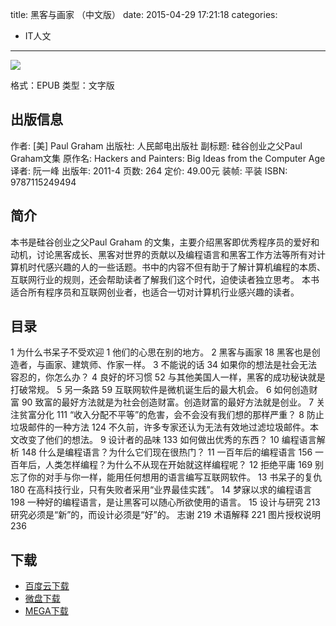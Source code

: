 title: 黑客与画家 （中文版）
date: 2015-04-29 17:21:18
categories:
  - IT人文
---

![](http://img3.douban.com/lpic/s4669554.jpg)

格式：EPUB
类型：文字版

<!--more-->

## 出版信息 ##

作者: [美] Paul Graham 
出版社: 人民邮电出版社
副标题: 硅谷创业之父Paul Graham文集
原作名: Hackers and Painters: Big Ideas from the Computer Age
译者: 阮一峰 
出版年: 2011-4
页数: 264
定价: 49.00元
装帧: 平装
ISBN: 9787115249494

## 简介 ##

本书是硅谷创业之父Paul Graham 的文集，主要介绍黑客即优秀程序员的爱好和动机，讨论黑客成长、黑客对世界的贡献以及编程语言和黑客工作方法等所有对计算机时代感兴趣的人的一些话题。书中的内容不但有助于了解计算机编程的本质、互联网行业的规则，还会帮助读者了解我们这个时代，迫使读者独立思考。
本书适合所有程序员和互联网创业者，也适合一切对计算机行业感兴趣的读者。

## 目录 ##

1 为什么书呆子不受欢迎	1
他们的心思在别的地方。
2 黑客与画家	18
黑客也是创造者，与画家、建筑师、作家一样。
3 不能说的话	34
如果你的想法是社会无法容忍的，你怎么办？
4 良好的坏习惯	52
与其他美国人一样，黑客的成功秘诀就是打破常规。
5 另一条路	59
互联网软件是微机诞生后的最大机会。
6 如何创造财富	90
致富的最好方法就是为社会创造财富。创造财富的最好方法就是创业。
7 关注贫富分化	111
“收入分配不平等”的危害，会不会没有我们想的那样严重？
8 防止垃圾邮件的一种方法	124
不久前，许多专家还认为无法有效地过滤垃圾邮件。本文改变了他们的想法。
9 设计者的品味	133
如何做出优秀的东西？
10 编程语言解析	148
什么是编程语言？为什么它们现在很热门？
11 一百年后的编程语言	156
一百年后，人类怎样编程？为什么不从现在开始就这样编程呢？
12 拒绝平庸	169
别忘了你的对手与你一样，能用任何想用的语言编写互联网软件。
13 书呆子的复仇	180
在高科技行业，只有失败者采用“业界最佳实践”。
14 梦寐以求的编程语言	198
一种好的编程语言，是让黑客可以随心所欲使用的语言。
15 设计与研究	213
研究必须是“新”的，而设计必须是“好”的。
志谢	219
术语解释	221
图片授权说明	236

## 下载 ##

* [百度云下载](http://pan.baidu.com/s/1mgBSDLI)
* [微盘下载](http://vdisk.weibo.com/s/aADaW4YROTBaB)
* [MEGA下载](https://mega.co.nz/#!KYdAHR4L!5kbMHIgh2FoFxyGsxpts_JDJp60n4SoT-LvbftDoATg)